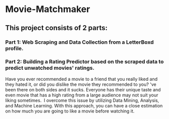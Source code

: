 # Movie-Matchmaker

## This project consists of 2 parts: 
### Part 1: **Web Scraping** and **Data Collection** from a LetterBoxd profile. 
###  Part 2: **Building a Rating Predictor** based on the scraped data to predict unwatched movies' ratings.

Have you ever recommended a movie to a friend that you really liked and they hated it, or did you dislike the movie they recommended to you? 've been there on both sides and it sucks.
Everyone has their unique taste and even movie that has a high rating from a large audience may not suit your liking sometimes. 
I overcome this issue by utilizing Data Mining, Analysis, and Machine Learning. With this approach, you can have a close estimation on how much you are going to like a movie before watching it.
